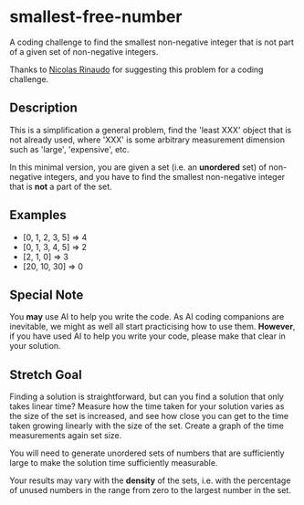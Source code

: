 # smallest-free-number
A coding challenge to find the smallest non-negative integer that is not part of a given set of non-negative integers.

Thanks to [Nicolas Rinaudo](https://github.com/abcoates/smallest-free-number.git) for suggesting this problem for a coding challenge.

## Description
This is a simplification a general problem, find the 'least XXX' object that is not already used, where 'XXX' is some arbitrary measurement dimension such as 'large', 'expensive', etc.

In this minimal version, you are given a set (i.e. an **unordered** set) of non-negative integers, and you have to find the smallest non-negative integer that is **not** a part of the set.

## Examples
 * \[0, 1, 2, 3, 5\] => 4
 * \[0, 1, 3, 4, 5\] => 2
 * \[2, 1, 0\] => 3
 * \[20, 10, 30\] => 0

## Special Note
You **may** use AI to help you write the code.  As AI coding companions are inevitable, we might as well all start practicising how to use them.  **However**, if you have used AI to help you write your code, please make that clear in your solution.

## Stretch Goal
Finding a solution is straightforward, but can you find a solution that only takes linear time?  Measure how the time taken for your solution varies as the size of the set is increased, and see how close you can get to the time taken growing linearly with the size of the set.  Create a graph of the time measurements again set size.

You will need to generate unordered sets of numbers that are sufficiently large to make the solution time sufficiently measurable.

Your results may vary with the **density** of the sets, i.e. with the percentage of unused numbers in the range from zero to the largest number in the set.